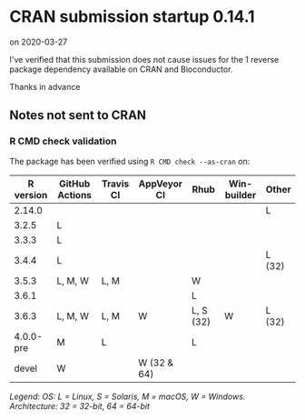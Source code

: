 # CRAN submission startup 0.14.1

on 2020-03-27

I've verified that this submission does not cause issues for the 1 reverse package dependency available on CRAN and Bioconductor.

Thanks in advance


## Notes not sent to CRAN

### R CMD check validation

The package has been verified using `R CMD check --as-cran` on:

| R version | GitHub Actions | Travis CI | AppVeyor CI | Rhub      | Win-builder | Other  |
| --------- | -------------- | --------- | ----------- | --------- | ----------- | ------ |
| 2.14.0    |                |           |             |           |             | L      |
| 3.2.5     | L              |           |             |           |             |        |
| 3.3.3     | L              |           |             |           |             |        |
| 3.4.4     | L              |           |             |           |             | L (32) |
| 3.5.3     | L, M, W        | L, M      |             | W         |             |        |
| 3.6.1     |                |           |             | L         |             |        |
| 3.6.3     | L, M, W        | L, M      | W           | L, S (32) | W           | L (32) |
| 4.0.0-pre | M              | L         |             | L         |             |        |
| devel     | W              |           | W (32 & 64) |           |             |        |

*Legend: OS: L = Linux, S = Solaris, M = macOS, W = Windows.  Architecture: 32 = 32-bit, 64 = 64-bit*